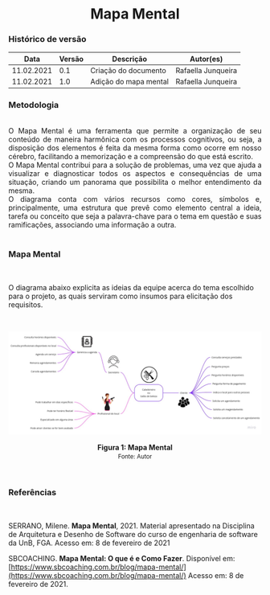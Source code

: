 # <center> Mapa Mental

### Histórico de versão<br>
|Data | Versão | Descrição | Autor(es)
| -- | -- | -- | -- |
| 11.02.2021 | 0.1 | Criação do documento | Rafaella Junqueira |<br>
| 11.02.2021 | 1.0 | Adição do mapa mental | Rafaella Junqueira |<br>

### Metodologia
<br>
<div align="justify">
O Mapa Mental é uma ferramenta que permite a organização de seu conteúdo de maneira harmônica com os processos cognitivos, ou seja, a disposição dos elementos é feita da mesma forma como ocorre em nosso cérebro, facilitando a memorização e a compreensão do que está escrito.<br>O Mapa Mental contribui para a solução de problemas, uma vez que ajuda a visualizar e diagnosticar todos os aspectos e consequências de uma situação, criando um panorama que possibilita o melhor entendimento da mesma.<br>O diagrama conta com vários recursos como cores, símbolos e, principalmente, uma estrutura que prevê como elemento central a ideia, tarefa ou conceito que seja a palavra-chave para o tema em questão e suas ramificações, associando uma informação a outra.
</div><br>

### Mapa Mental
<br>

O diagrama abaixo explicita as ideias da equipe acerca do tema escolhido para o projeto, as quais serviram como insumos para elicitação dos requisitos.

<br>
<p align="center">
<img src='../../img/mapa-mental.jpg'>
  <figcaption align='center'>
    <b>Figura 1: Mapa Mental</b>
    </br>
    <small>Fonte: Autor</small>
  </figcaption>
</p></br>

### Referências
<br>

SERRANO, Milene. **Mapa Mental**, 2021. Material apresentado na Disciplina de Arquitetura e Desenho de Software do curso de engenharia de software da UnB, FGA. Acesso em: 8 de fevereiro de 2021

SBCOACHING. **Mapa Mental: O que é e Como Fazer**. Disponível em: [https://www.sbcoaching.com.br/blog/mapa-mental/](https://www.sbcoaching.com.br/blog/mapa-mental/) Acesso em: 8 de fevereiro de 2021.
